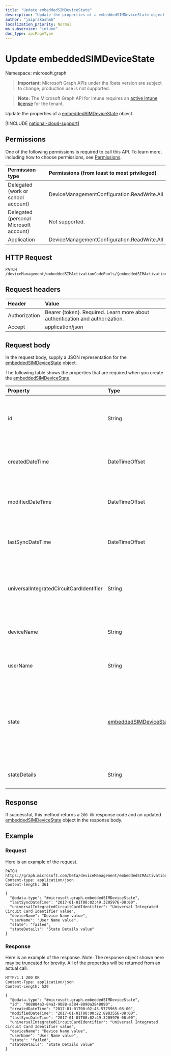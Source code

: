 ```yaml
---
title: "Update embeddedSIMDeviceState"
description: "Update the properties of a embeddedSIMDeviceState object."
author: "jaiprakashmb"
localization_priority: Normal
ms.subservice: "intune"
doc_type: apiPageType
---
```


# Update embeddedSIMDeviceState

Namespace: microsoft.graph

> **Important:** Microsoft Graph APIs under the /beta version are subject to change; production use is not supported.

> **Note:** The Microsoft Graph API for Intune requires an [active Intune license](https://go.microsoft.com/fwlink/?linkid=839381) for the tenant.

Update the properties of a [embeddedSIMDeviceState](../resources/intune-esim-embeddedsimdevicestate.md) object.

[!INCLUDE [national-cloud-support](../../includes/all-clouds.md)]

## Permissions
One of the following permissions is required to call this API. To learn more, including how to choose permissions, see [Permissions](/graph/permissions-reference).

|Permission type|Permissions (from least to most privileged)|
|:---|:---|
|Delegated (work or school account)|DeviceManagementConfiguration.ReadWrite.All|
|Delegated (personal Microsoft account)|Not supported.|
|Application|DeviceManagementConfiguration.ReadWrite.All|

## HTTP Request
<!-- {
  "blockType": "ignored"
}
-->
``` http
PATCH /deviceManagement/embeddedSIMActivationCodePools/{embeddedSIMActivationCodePoolId}/deviceStates/{embeddedSIMDeviceStateId}
```

## Request headers
|Header|Value|
|:---|:---|
|Authorization|Bearer {token}. Required. Learn more about [authentication and authorization](/graph/auth/auth-concepts).|
|Accept|application/json|

## Request body
In the request body, supply a JSON representation for the [embeddedSIMDeviceState](../resources/intune-esim-embeddedsimdevicestate.md) object.

The following table shows the properties that are required when you create the [embeddedSIMDeviceState](../resources/intune-esim-embeddedsimdevicestate.md).

|Property|Type|Description|
|:---|:---|:---|
|id|String|Unique identifier for the embedded SIM device status. System generated value assigned when created.|
|createdDateTime|DateTimeOffset|The time the embedded SIM device status was created. Generated service side.|
|modifiedDateTime|DateTimeOffset|The time the embedded SIM device status was last modified. Updated service side.|
|lastSyncDateTime|DateTimeOffset|The time the embedded SIM device last checked in. Updated service side.|
|universalIntegratedCircuitCardIdentifier|String|The Universal Integrated Circuit Card Identifier (UICCID) identifying the hardware onto which a profile is to be deployed.|
|deviceName|String|Device name to which the subscription was provisioned e.g. DESKTOP-JOE|
|userName|String|Username which the subscription was provisioned to e.g. joe@contoso.com|
|state|[embeddedSIMDeviceStateValue](../resources/intune-esim-embeddedsimdevicestatevalue.md)|The state of the profile operation applied to the device. Possible values are: `notEvaluated`, `failed`, `installing`, `installed`, `deleting`, `error`, `deleted`, `removedByUser`.|
|stateDetails|String|String description of the provisioning state.|



## Response
If successful, this method returns a `200 OK` response code and an updated [embeddedSIMDeviceState](../resources/intune-esim-embeddedsimdevicestate.md) object in the response body.

## Example

### Request
Here is an example of the request.
``` http
PATCH https://graph.microsoft.com/beta/deviceManagement/embeddedSIMActivationCodePools/{embeddedSIMActivationCodePoolId}/deviceStates/{embeddedSIMDeviceStateId}
Content-type: application/json
Content-length: 361

{
  "@odata.type": "#microsoft.graph.embeddedSIMDeviceState",
  "lastSyncDateTime": "2017-01-01T00:02:49.3205976-08:00",
  "universalIntegratedCircuitCardIdentifier": "Universal Integrated Circuit Card Identifier value",
  "deviceName": "Device Name value",
  "userName": "User Name value",
  "state": "failed",
  "stateDetails": "State Details value"
}
```

### Response
Here is an example of the response. Note: The response object shown here may be truncated for brevity. All of the properties will be returned from an actual call.
``` http
HTTP/1.1 200 OK
Content-Type: application/json
Content-Length: 529

{
  "@odata.type": "#microsoft.graph.embeddedSIMDeviceState",
  "id": "908884a3-84a3-9088-a384-8890a3848890",
  "createdDateTime": "2017-01-01T00:02:43.5775965-08:00",
  "modifiedDateTime": "2017-01-01T00:00:22.8983556-08:00",
  "lastSyncDateTime": "2017-01-01T00:02:49.3205976-08:00",
  "universalIntegratedCircuitCardIdentifier": "Universal Integrated Circuit Card Identifier value",
  "deviceName": "Device Name value",
  "userName": "User Name value",
  "state": "failed",
  "stateDetails": "State Details value"
}
```
